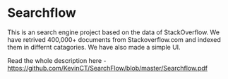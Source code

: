# Searchflow

This is an search engine project based on the data of StackOverflow. We have retrived 400,000+ documents from Stackoverflow.com and indexed them in differnt catagories. We have also made a simple UI.

Read the whole description here - https://github.com/KevinCT/SearchFlow/blob/master/Searchflow.pdf
